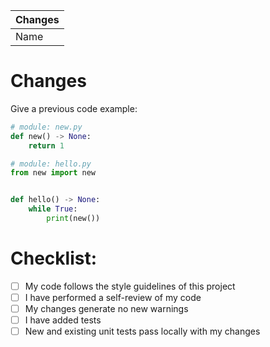 | Changes |
|---------|
| Name    |


# Changes
Give a previous code example:
```python
# module: new.py
def new() -> None:
    return 1

# module: hello.py
from new import new


def hello() -> None:
    while True:
        print(new())
```

# Checklist:

- [ ] My code follows the style guidelines of this project
- [ ] I have performed a self-review of my code
- [ ] My changes generate no new warnings
- [ ] I have added tests
- [ ] New and existing unit tests pass locally with my changes
